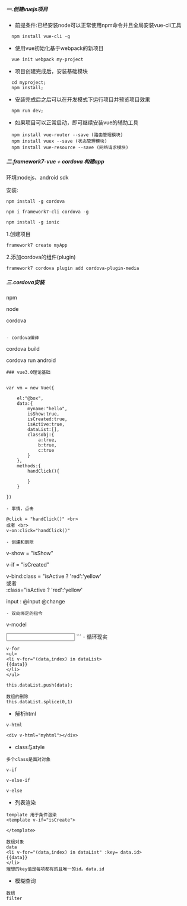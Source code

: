 <!--
 * @Author: your name
 * @Date: 2020-11-10 18:24:03
 * @LastEditTime: 2020-11-18 19:23:44
 * @LastEditors: Please set LastEditors
 * @Description: In User Settings Edit
 * @FilePath: /cordova_vue/Users/xiaomi/grt/doc/web/vue/cordova_vue/cordovaVue.md
-->
##### 一.创建vuejs项目

- 前提条件:已经安装node可以正常使用npm命令并且全局安装vue-cli工具
```
  npm install vue-cli -g
```

- 使用vue初始化基于webpack的新项目
```
  vue init webpack my-project
```
- 项目创建完成后，安装基础模块
```
  cd myproject;
  npm install;
```
- 安装完成后之后可以在开发模式下运行项目并预览项目效果
```
  npm run dev;
```
- 如果项目可以正常启动，即可继续安装vue的辅助工具
```
  npm install vue-router --save (路由管理模块)
  npm install vuex --save (状态管理模块)
  npm install vue-resource --save (网络请求模块)
```
##### 二.framework7-vue + cordova 构建app

环境:nodejs、android sdk

安装:
```
npm install -g cordova

npm i framework7-cli cordova -g

npm install -g ionic
```

1.创建项目
```
framework7 create myApp
```

2.添加cordova的组件(plugin)

```
framework7 cordova plugin add cordova-plugin-media

```
##### 三.cordova安装
npm

node


cordova

```

- cordova编译

```
cordova build

cordova run android

```
### vue3.0理论基础


var vm = new Vue({

    el:"@box",
    data:{
        myname:"hello",
        isShow:true,
        isCreated:true,
        isActive:true,
        dataList:[],
        classobj:{
            a:true,
            b:true,
            c:true
        }
    },
    methods:{
        handClick(){

        }
    }

})

- 事情，点击

@click = "handClick()" <br>
或者 <br>
v-on:click="handClick()" 

- 创建和删除
```
v-show = "isShow"

v-if = "isCreated"

v-bind:class = "isActive ? 'red':'yellow' <br>
或者 <br>
:class="isActive ? 'red':'yellow' <br>

input : @input @change
```
- 双向绑定的指令

```
v-model

<input type="text" v-model="myname">
```
- 循环现实

```
v-for
<ul>
<li v-for="(data,index) in dataList>
{{data}}
</li>
</ul>

this.dataList.push(data);

数组的删除
this.dataList.splice(0,1)
```

- 解析html
```
v-html

<div v-html="myhtml"></div>
```

- class与style
```
多个class是面对对象

v-if

v-else-if

v-else

```

- 列表渲染

```
template 用于条件渲染 
<template v-if="isCreate">

</template>

数组对象
data
<li v-for="(data,index) in dataList" :key= data.id>
{{data}}
</li>
理想的key值是每项都有的且唯一的id。data.id
```

- 模糊查询
```
数组
filter
```
